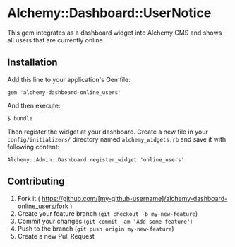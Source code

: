 # Alchemy::Dashboard::UserNotice

This gem integrates as a dashboard widget into Alchemy CMS and shows all users that are currently online.

## Installation

Add this line to your application's Gemfile:

    gem 'alchemy-dashboard-online_users'

And then execute:

    $ bundle

Then register the widget at your dashboard. Create a new file in your `config/initializers/` directory named `alchemy_widgets.rb` and save it with following content:

    Alchemy::Admin::Dashboard.register_widget 'online_users'

## Contributing

1. Fork it ( https://github.com/[my-github-username]/alchemy-dashboard-online_users/fork )
2. Create your feature branch (`git checkout -b my-new-feature`)
3. Commit your changes (`git commit -am 'Add some feature'`)
4. Push to the branch (`git push origin my-new-feature`)
5. Create a new Pull Request
